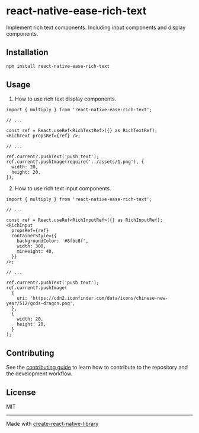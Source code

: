 # react-native-ease-rich-text

Implement rich text components. Including input components and display components.

## Installation

```sh
npm install react-native-ease-rich-text
```

## Usage

1. How to use rich text display components.

```tsx
import { multiply } from 'react-native-ease-rich-text';

// ...

const ref = React.useRef<RichTextRef>({} as RichTextRef);
<RichText propsRef={ref} />;

// ...

ref.current?.pushText('push text');
ref.current?.pushImage(require('../assets/1.png'), {
  width: 20,
  height: 20,
});
```

2. How to use rich text input components.

```tsx
import { multiply } from 'react-native-ease-rich-text';

// ...

const ref = React.useRef<RichInputRef>({} as RichInputRef);
<RichInput
  propsRef={ref}
  containerStyle={{
    backgroundColor: '#8fbc8f',
    width: 300,
    minHeight: 40,
  }}
/>;

// ...

ref.current?.pushText('push text');
ref.current?.pushImage(
  {
    uri: 'https://cdn2.iconfinder.com/data/icons/chinese-new-year/512/gcds-dragon.png',
  },
  {
    width: 20,
    height: 20,
  }
);
```

## Contributing

See the [contributing guide](CONTRIBUTING.md) to learn how to contribute to the repository and the development workflow.

## License

MIT

---

Made with [create-react-native-library](https://github.com/callstack/react-native-builder-bob)
